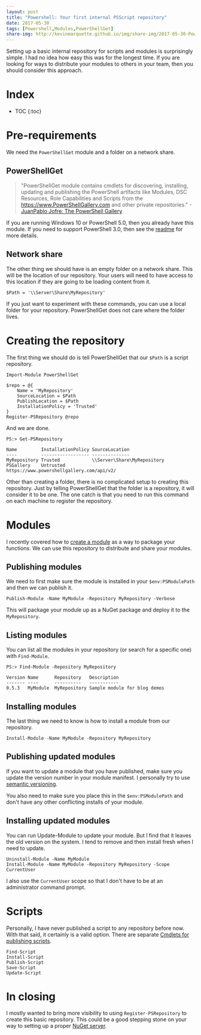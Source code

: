 ```yaml
---
layout: post
title: "Powershell: Your first internal PSScript repository"
date: 2017-05-30
tags: [Powershell,Modules,PowerShellGet]
share-img: http://kevinmarquette.github.io/img/share-img/2017-05-30-Powershell-your-first-PSScript-repository.png
---
```


Setting up a basic internal repository for scripts and modules is surprisingly simple. I had no idea how easy this was for the longest time. If you are looking for ways to distribute your modules to others in your team, then you should consider this approach.<!--more-->

# Index

* TOC
{:toc}

# Pre-requirements

We need the `PowerShellGet` module and a folder on a network share.

## PowerShellGet

> "PowerShellGet module contains cmdlets for discovering, installing, updating and publishing the PowerShell artifacts like Modules, DSC Resources, Role Capabilities and Scripts from the https://www.PowerShellGallery.com and other private repositories." -[JuanPablo Jofre: The PowerShell Gallery](https://msdn.microsoft.com/powershell/gallery/readme)

If you are running Windows 10 or PowerShell 5.0, then you already have this module. If you need to support PowerShell 3.0, then see the [readme](https://msdn.microsoft.com/powershell/gallery/readme) for more details.

## Network share

The other thing we should have is an empty folder on a network share. This will be the location of our repository. Your users will need to have access to this location if they are going to be loading content from it.

    $Path = '\\Server\Share\MyRepository'

If you just want to experiment with these commands, you can use a local folder for your repository. PowerShellGet does not care where the folder lives.

# Creating the repository

The first thing we should do is tell PowerShellGet that our `$Path` is a script repository.

    Import-Module PowerShellGet

    $repo = @{
        Name = 'MyRepository'
        SourceLocation = $Path
        PublishLocation = $Path
        InstallationPolicy = 'Trusted'
    }
    Register-PSRepository @repo

And we are done.

    PS:> Get-PSRepository

    Name         InstallationPolicy SourceLocation
    ----         ------------------ --------------
    MyRepository Trusted            \\Server\Share\MyRepository
    PSGallery    Untrusted          https://www.powershellgallery.com/api/v2/

Other than creating a folder, there is no complicated setup to creating this repository. Just by telling PowerShellGet that the folder is a repository, it will consider it to be one. The one catch is that you need to run this command on each machine to register the repository.

# Modules

I recently covered how to [create a module](https://kevinmarquette.github.io/2017-05-27-Powershell-module-building-basics/?utm_source=blog&utm_medium=blog&utm_content=psrepository) as a way to package your functions. We can use this repository to distribute and share your modules.

## Publishing modules

 We need to first make sure the module is installed in your `$env:PSModulePath` and then we can publish it.

    Publish-Module -Name MyModule -Repository MyRepository -Verbose

This will package your module up as a NuGet package and deploy it to the `MyRepository`.


## Listing modules

You can list all the modules in your repository (or search for a specific one) with `Find-Module`.

    PS:> Find-Module -Repository MyRepository

    Version Name      Repository   Description
    ------- ----      ----------   -----------
    0.5.3   MyModule  MyRepository Sample module for blog demos

## Installing modules

The last thing we need to know is how to install a module from our repository.

    Install-Module -Name MyModule -Repository MyRepository

## Publishing updated modules

If you want to update a module that you have published, make sure you update the version number in your module manifest. I personally try to use [semantic versioning](http://semver.org/).

You also need to make sure you place this in the `$env:PSModulePath` and don't have any other conflicting installs of your module.

## Installing updated modules

You can run Update-Module to update your module. But I find that it leaves the old version on the system. I tend to remove and then install fresh when I need to update.

    Uninstall-Module -Name MyModule
    Install-Module -Name MyModule -Repository MyRepository -Scope CurrentUser

I also use the `CurrentUser` scope so that I don't have to be at an administrator command prompt.

# Scripts

Personally, I have never published a script to any repository before now. With that said, it certainly is a valid option. There are separate [Cmdlets for publishing scripts](https://msdn.microsoft.com/en-us/powershell/reference/5.1/powershellget/publish-script?f=255&MSPPError=-2147217396).

    Find-Script
    Install-Script
    Publish-Script
    Save-Script
    Update-Script

# In closing

I mostly wanted to bring more visibility to using `Register-PSRepository` to create this basic repository. This could be a good stepping stone on your way to setting up a proper [NuGet server](https://blogs.msdn.microsoft.com/powershell/2014/05/20/setting-up-an-internal-powershellget-repository/).